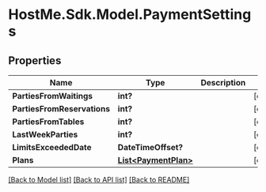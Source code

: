 # HostMe.Sdk.Model.PaymentSettings
## Properties

Name | Type | Description | Notes
------------ | ------------- | ------------- | -------------
**PartiesFromWaitings** | **int?** |  | [optional] 
**PartiesFromReservations** | **int?** |  | [optional] 
**PartiesFromTables** | **int?** |  | [optional] 
**LastWeekParties** | **int?** |  | [optional] 
**LimitsExceededDate** | **DateTimeOffset?** |  | [optional] 
**Plans** | [**List&lt;PaymentPlan&gt;**](PaymentPlan.md) |  | [optional] 

[[Back to Model list]](../README.md#documentation-for-models) [[Back to API list]](../README.md#documentation-for-api-endpoints) [[Back to README]](../README.md)

